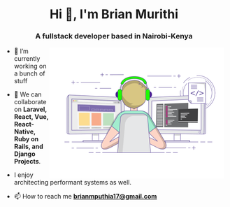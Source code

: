 <h1 align="center">Hi 👋, I'm Brian Murithi</h1>
<h3 align="center">A fullstack developer based in Nairobi-Kenya</h3>
<img align="right" alt="Coding" width="400" src="https://raw.githubusercontent.com/devSouvik/devSouvik/master/gif3.gif">


- 🔭 I’m currently working on a bunch of stuff

- 👯 We can collaborate on **Laravel, React, Vue, React-Native, Ruby on Rails, and Django Projects**.

- I enjoy architecting performant systems as well. 

- 📫 How to reach me **brianmputhia17@gmail.com**



